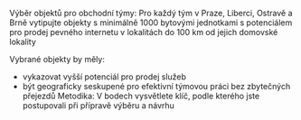 Výběr objektů pro obchodní týmy:
Pro každý tým v Praze, Liberci, Ostravě a Brně vytipujte objekty s minimálně 1000 bytovými jednotkami s potenciálem pro prodej pevného internetu v lokalitách do 100 km od jejich domovské lokality

Vybrané objekty by měly:
- vykazovat vyšší potenciál pro prodej služeb
- být geograficky seskupené pro efektivní týmovou práci bez zbytečných přejezdů
Metodika:
V bodech vysvětlete klíč, podle kterého jste postupovali při přípravě výběru a návrhu
